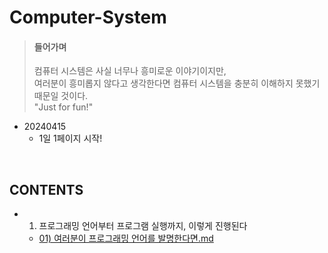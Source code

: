 # Computer-System

> #### 들어가며
> 컴퓨터 시스템은 사실 너무나 흥미로운 이야기이지만,   
여러분이 흥미롭지 않다고 생각한다면 컴퓨터 시스템을 충분히 이해하지 못했기 때문일 것이다.  
"Just for fun!"


- 20240415
    - 1일 1페이지 시작!

<br/>

## CONTENTS
<!-- FOLDER_STRUCTURE_START -->
- 1. 프로그래밍 언어부터 프로그램 실행까지, 이렇게 진행된다
    - [01) 여러분이 프로그래밍 언어를 발명한다면.md](https://github.com/e-juhee/Computer-System/blob/main/1.%20%ED%94%84%EB%A1%9C%EA%B7%B8%EB%9E%98%EB%B0%8D%20%EC%96%B8%EC%96%B4%EB%B6%80%ED%84%B0%20%ED%94%84%EB%A1%9C%EA%B7%B8%EB%9E%A8%20%EC%8B%A4%ED%96%89%EA%B9%8C%EC%A7%80%2C%20%EC%9D%B4%EB%A0%87%EA%B2%8C%20%EC%A7%84%ED%96%89%EB%90%9C%EB%8B%A4/01%29%20%EC%97%AC%EB%9F%AC%EB%B6%84%EC%9D%B4%20%ED%94%84%EB%A1%9C%EA%B7%B8%EB%9E%98%EB%B0%8D%20%EC%96%B8%EC%96%B4%EB%A5%BC%20%EB%B0%9C%EB%AA%85%ED%95%9C%EB%8B%A4%EB%A9%B4.md)

<!-- FOLDER_STRUCTURE_END -->